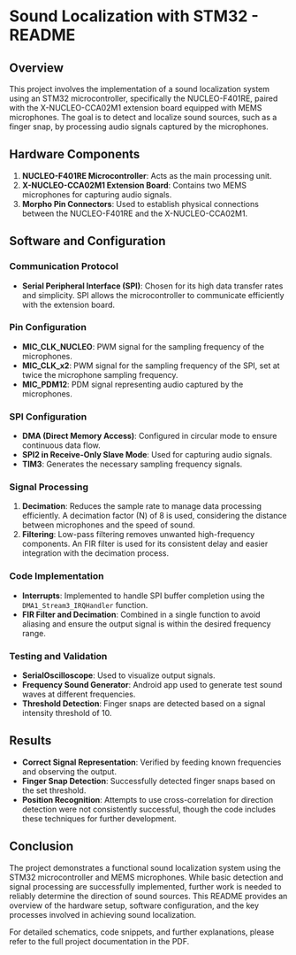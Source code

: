 # Sound Localization with STM32 - README

## Overview

This project involves the implementation of a sound localization system using an STM32 microcontroller, specifically the NUCLEO-F401RE, paired with the X-NUCLEO-CCA02M1 extension board equipped with MEMS microphones. The goal is to detect and localize sound sources, such as a finger snap, by processing audio signals captured by the microphones.

## Hardware Components

1. **NUCLEO-F401RE Microcontroller**: Acts as the main processing unit.
2. **X-NUCLEO-CCA02M1 Extension Board**: Contains two MEMS microphones for capturing audio signals.
3. **Morpho Pin Connectors**: Used to establish physical connections between the NUCLEO-F401RE and the X-NUCLEO-CCA02M1.

## Software and Configuration

### Communication Protocol

- **Serial Peripheral Interface (SPI)**: Chosen for its high data transfer rates and simplicity. SPI allows the microcontroller to communicate efficiently with the extension board.

### Pin Configuration

- **MIC_CLK_NUCLEO**: PWM signal for the sampling frequency of the microphones.
- **MIC_CLK_x2**: PWM signal for the sampling frequency of the SPI, set at twice the microphone sampling frequency.
- **MIC_PDM12**: PDM signal representing audio captured by the microphones.

### SPI Configuration

- **DMA (Direct Memory Access)**: Configured in circular mode to ensure continuous data flow.
- **SPI2 in Receive-Only Slave Mode**: Used for capturing audio signals.
- **TIM3**: Generates the necessary sampling frequency signals.

### Signal Processing

1. **Decimation**: Reduces the sample rate to manage data processing efficiently. A decimation factor (N) of 8 is used, considering the distance between microphones and the speed of sound.
2. **Filtering**: Low-pass filtering removes unwanted high-frequency components. An FIR filter is used for its consistent delay and easier integration with the decimation process.

### Code Implementation

- **Interrupts**: Implemented to handle SPI buffer completion using the `DMA1_Stream3_IRQHandler` function.
- **FIR Filter and Decimation**: Combined in a single function to avoid aliasing and ensure the output signal is within the desired frequency range.

### Testing and Validation

- **SerialOscilloscope**: Used to visualize output signals.
- **Frequency Sound Generator**: Android app used to generate test sound waves at different frequencies.
- **Threshold Detection**: Finger snaps are detected based on a signal intensity threshold of 10.

## Results

- **Correct Signal Representation**: Verified by feeding known frequencies and observing the output.
- **Finger Snap Detection**: Successfully detected finger snaps based on the set threshold.
- **Position Recognition**: Attempts to use cross-correlation for direction detection were not consistently successful, though the code includes these techniques for further development.

## Conclusion

The project demonstrates a functional sound localization system using the STM32 microcontroller and MEMS microphones. While basic detection and signal processing are successfully implemented, further work is needed to reliably determine the direction of sound sources. This README provides an overview of the hardware setup, software configuration, and the key processes involved in achieving sound localization.

For detailed schematics, code snippets, and further explanations, please refer to the full project documentation in the PDF.